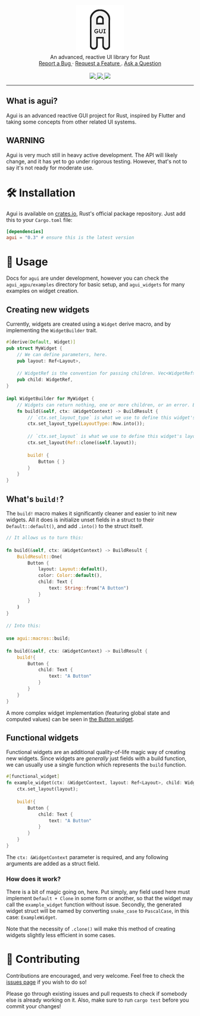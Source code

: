 <div align="center">
    <a href="https://github.com/stumblinbear/agpu">
        <img src=".github/logo.webp" alt="Logo" width="128" />
    </a>
    <br />
    An advanced, reactive UI library for Rust
    <br />
    <a href="https://github.com/stumblinbear/agui/issues/new?assignees=&labels=bug&template=BUG_REPORT.md&title=bug%3A+">
        Report a Bug
    </a>
    ·
    <a href="https://github.com/stumblinbear/agui/discussions">
        Request a Feature
    </a>
    .
    <a href="https://github.com/stumblinbear/agui/discussions">
        Ask a Question
    </a>
    <br />
    <br />
    <a href="https://github.com/stumblinbear/agui/actions/workflows/rust.yml">
        <img src="https://img.shields.io/github/workflow/status/stumblinbear/agui/CI?style=flat-square">
    </a>
    <a href="https://crates.io/crates/agui">
        <img src="https://img.shields.io/crates/v/agui?style=flat-square&logo=rust">
    </a>
    <a href="https://docs.rs/agui">
        <img src="https://img.shields.io/docsrs/agui?style=flat-square">
    </a>
</div>

---

## What is agui?

Agui is an advanced reactive GUI project for Rust, inspired by Flutter and taking some concepts from other related UI systems.

## WARNING

Agui is very much still in heavy active development. The API will likely change, and it has yet to go under rigorous testing. However, that's not to say it's not ready for moderate use.

# 🛠️ Installation

Agui is available on [crates.io](https://crates.io/crates/agui), Rust's official package repository. Just add this to your `Cargo.toml` file:

```toml
[dependencies]
agui = "0.3" # ensure this is the latest version
```

# 🚀 Usage

Docs for `agui` are under development, however you can check the `agui_agpu/examples` directory for basic setup, and `agui_widgets` for many examples on widget creation.

## Creating new widgets

Currently, widgets are created using a `Widget` derive macro, and by implementing the `WidgetBuilder` trait.

```rust
#[derive(Default, Widget)]
pub struct MyWidget {
    // We can define parameters, here.
    pub layout: Ref<Layout>,

    // WidgetRef is the convention for passing children. Vec<WidgetRef> should be used for passing variable amounts.
    pub child: WidgetRef,
}

impl WidgetBuilder for MyWidget {
    // Widgets can return nothing, one or more children, or an error. BuildResult is the enum we use to cover those possibilities.
    fn build(&self, ctx: &WidgetContext) -> BuildResult {
        // `ctx.set_layout_type` is what we use to define this widget's layout type (row, column, grid).
        ctx.set_layout_type(LayoutType::Row.into());
        
        // `ctx.set_layout` is what we use to define this widget's layout parameters.
        ctx.set_layout(Ref::clone(&self.layout));

        build! {
            Button { }
        }
    }
}
```

## What's `build!`?

The `build!` macro makes it significantly cleaner and easier to init new widgets. All it does is initialize unset fields in a struct to their `Default::default()`, and add `.into()` to the struct itself.

```rust
// It allows us to turn this:

fn build(&self, ctx: &WidgetContext) -> BuildResult {
    BuildResult::One(
        Button {
            layout: Layout::default(),
            color: Color::default(),
            child: Text {
                text: String::from("A Button")
            }
        }
    )
}

// Into this:

use agui::macros::build;

fn build(&self, ctx: &WidgetContext) -> BuildResult {
    build!{
        Button {
            child: Text {
                text: "A Button"
            }
        }
    }
}
```

A more complex widget implementation (featuring global state and computed values) can be seen in [the Button widget](agui_widgets/src/button.rs).

## Functional widgets

Functional widgets are an additional quality-of-life magic way of creating new widgets. Since widgets are *generally* just fields with a build function, we can usually use a single function which represents the `build` function.

```rust
#[functional_widget]
fn example_widget(ctx: &WidgetContext, layout: Ref<Layout>, child: WidgetRef) -> BuildResult {
    ctx.set_layout(layout);
    
    build!{
        Button {
            child: Text {
                text: "A Button"
            }
        }
    }
}
```

The `ctx: &WidgetContext` parameter is required, and any following arguments are added as a struct field.

### How does it work?

There is a bit of magic going on, here. Put simply, any field used here must implement `Default + Clone` in some form or another, so that the widget may call the `example_widget` function without issue. Secondly, the generated widget struct will be named by converting `snake_case` to `PascalCase`, in this case: `ExampleWidget`.

Note that the necessity of `.clone()` will make this method of creating widgets slightly less efficient in some cases.

# 🤝 Contributing

Contributions are encouraged, and very welcome. Feel free to check the [issues page](https://github.com/stumblinbear/agui/issues) if you wish to do so!

Please go through existing issues and pull requests to check if somebody else is already working on it. Also, make sure to run `cargo test` before you commit your changes!
